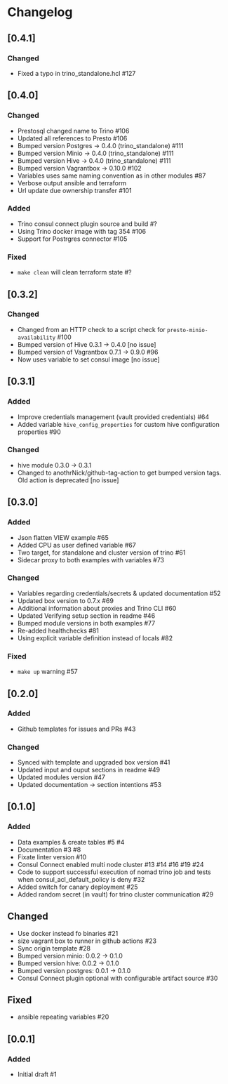 # Changelog

## [0.4.1] 

### Changed
- Fixed a typo in trino_standalone.hcl #127

## [0.4.0]

### Changed
- Prestosql changed name to Trino #106
- Updated all references to Presto #106
- Bumped version Postgres -> 0.4.0 (trino_standalone) #111
- Bumped version Minio -> 0.4.0 (trino_standalone) #111
- Bumped version Hive -> 0.4.0 (trino_standalone) #111
- Bumped version Vagrantbox -> 0.10.0 #102
- Variables uses same naming convention as in other modules #87
- Verbose output ansible and terraform
- Url update due ownership transfer #101

### Added
- Trino consul connect plugin source and build #?
- Using Trino docker image with tag 354 #106
- Support for Postrgres connector #105

### Fixed
- `make clean` will clean terraform state #?

## [0.3.2]

### Changed
- Changed from an HTTP check to a script check for `presto-minio-availability` #100
- Bumped version of Hive 0.3.1 -> 0.4.0 [no issue]
- Bumped version of Vagrantbox 0.7.1 -> 0.9.0 #96
- Now uses variable to set consul image [no issue]

## [0.3.1]

### Added

- Improve credentials management (vault provided credentials) #64
- Added variable `hive_config_properties` for custom hive configuration properties #90

### Changed

- hive module 0.3.0 -> 0.3.1
- Changed to anothrNick/github-tag-action to get bumped version tags. Old action is deprecated [no issue]

## [0.3.0]

### Added
- Json flatten VIEW example #65
- Added CPU as user defined variable #67
- Two target, for standalone and cluster version of trino #61
- Sidecar proxy to both examples with variables #73

### Changed
- Variables regarding credentials/secrets & updated documentation #52
- Updated box version to 0.7.x #69
- Additional information about proxies and Trino CLI #60
- Updated Verifying setup section in readme #46
- Bumped module versions in both examples #77
- Re-added healthchecks #81
- Using explicit variable definition instead of locals #82

### Fixed
- `make up` warning #57

## [0.2.0]

### Added
- Github templates for issues and PRs #43

### Changed
- Synced with template and upgraded box version #41
- Updated input and ouput sections in readme #49
- Updated modules version #47
- Updated documentation -> section intentions #53

## [0.1.0]

### Added

- Data examples & create tables #5 #4
- Documentation #3 #8
- Fixate linter version #10
- Consul Connect enabled multi node cluster #13 #14 #16 #19 #24
- Code to support successful execution of nomad trino job and tests when consul_acl_default_policy is deny #32
- Added switch for canary deployment #25
- Added random secret (in vault) for trino cluster communication #29

## Changed

- Use docker instead fo binaries #21
- size vagrant box to runner in github actions #23
- Sync origin template #28
- Bumped version minio: 0.0.2 -> 0.1.0
- Bumped version hive: 0.0.2 -> 0.1.0
- Bumped version postgres: 0.0.1 -> 0.1.0
- Consul Connect plugin optional with configurable artifact source #30

## Fixed

- ansible repeating variables #20

## [0.0.1]

### Added

- Initial draft #1
